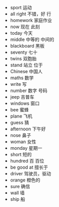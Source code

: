 * sport 运动
* all right 不错，好 行
* homework 家庭作业
* now 现在 此刻
* today 今天
* middle 中等的 中间的
* blackboard 黑板
* seventy 七十
* twins 双胞胎
* stand 站立 位于
* Chinese 中国人
* maths 数学
* write 写
* number 数字 号码
* jeep 吉普车
* windows 窗口
* bee 蜜蜂
* plane 飞机
* guess 猜
* afternoon 下午好
* nose 鼻子
* woman 女性
* monday 星期一
* short 短的
* hundred 百 百位
* be good at 擅长于
* driver 驾驶员，驱动
* orange 橙色的
* sure 确信
* wall 墙
* ship 船
